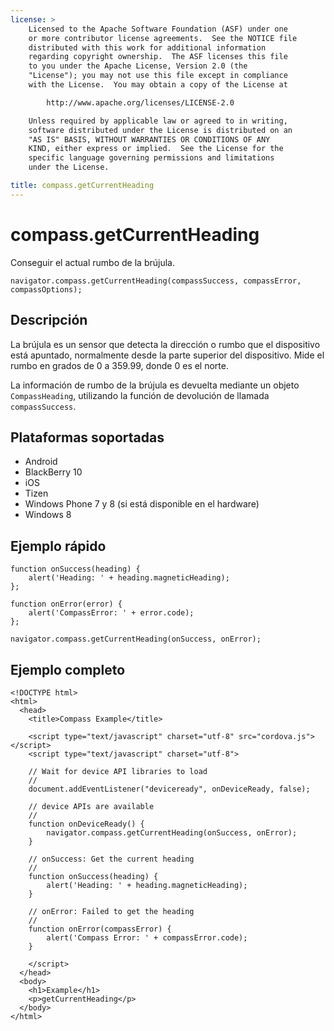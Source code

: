 ```yaml
---
license: >
    Licensed to the Apache Software Foundation (ASF) under one
    or more contributor license agreements.  See the NOTICE file
    distributed with this work for additional information
    regarding copyright ownership.  The ASF licenses this file
    to you under the Apache License, Version 2.0 (the
    "License"); you may not use this file except in compliance
    with the License.  You may obtain a copy of the License at

        http://www.apache.org/licenses/LICENSE-2.0

    Unless required by applicable law or agreed to in writing,
    software distributed under the License is distributed on an
    "AS IS" BASIS, WITHOUT WARRANTIES OR CONDITIONS OF ANY
    KIND, either express or implied.  See the License for the
    specific language governing permissions and limitations
    under the License.

title: compass.getCurrentHeading
---
```


# compass.getCurrentHeading

Conseguir el actual rumbo de la brújula.

    navigator.compass.getCurrentHeading(compassSuccess, compassError, compassOptions);
    

## Descripción

La brújula es un sensor que detecta la dirección o rumbo que el dispositivo está apuntado, normalmente desde la parte superior del dispositivo. Mide el rumbo en grados de 0 a 359.99, donde 0 es el norte.

La información de rumbo de la brújula es devuelta mediante un objeto `CompassHeading`, utilizando la función de devolución de llamada `compassSuccess`.

## Plataformas soportadas

*   Android
*   BlackBerry 10
*   iOS
*   Tizen
*   Windows Phone 7 y 8 (si está disponible en el hardware)
*   Windows 8

## Ejemplo rápido

    function onSuccess(heading) {
        alert('Heading: ' + heading.magneticHeading);
    };
    
    function onError(error) {
        alert('CompassError: ' + error.code);
    };
    
    navigator.compass.getCurrentHeading(onSuccess, onError);
    

## Ejemplo completo

    <!DOCTYPE html>
    <html>
      <head>
        <title>Compass Example</title>
    
        <script type="text/javascript" charset="utf-8" src="cordova.js"></script>
        <script type="text/javascript" charset="utf-8">
    
        // Wait for device API libraries to load
        //
        document.addEventListener("deviceready", onDeviceReady, false);
    
        // device APIs are available
        //
        function onDeviceReady() {
            navigator.compass.getCurrentHeading(onSuccess, onError);
        }
    
        // onSuccess: Get the current heading
        //
        function onSuccess(heading) {
            alert('Heading: ' + heading.magneticHeading);
        }
    
        // onError: Failed to get the heading
        //
        function onError(compassError) {
            alert('Compass Error: ' + compassError.code);
        }
    
        </script>
      </head>
      <body>
        <h1>Example</h1>
        <p>getCurrentHeading</p>
      </body>
    </html>